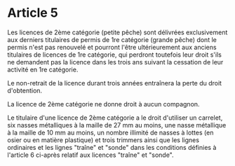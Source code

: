 # Article 5

Les licences de 2ème catégorie (petite pêche) sont délivrées exclusivement aux derniers titulaires de permis de 1re catégorie (grande pêche) dont le permis n'est pas renouvelé et pourront l'être ultérieurement aux anciens titulaires de licences de 1re catégorie, qui perdront toutefois leur droit s'ils ne demandent pas la licence dans les trois ans suivant la cessation de leur activité en 1re catégorie.

Le non-retrait de la licence durant trois années entraînera la perte du droit d'obtention.

La licence de 2ème catégorie ne donne droit à aucun compagnon.

Le titulaire d'une licence de 2ème catégorie a le droit d'utiliser un carrelet, six nasses métalliques à la maille de 27 mm au moins, une nasse métallique à la maille de 10 mm au moins, un nombre illimité de nasses à lottes (en osier ou en matière plastique) et trois trimmers ainsi que les lignes ordinaires et les lignes "traîne" et "sonde" dans les conditions définies à l'article 6 ci-après relatif aux licences "traîne" et "sonde".
